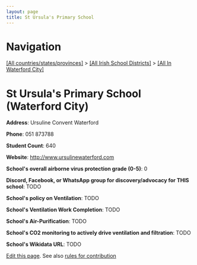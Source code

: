 ```yaml
---
layout: page
title: St Ursula's Primary School
---
```

# Navigation

[[All countries/states/provinces]](../../..) > [[All Irish School Districts]](../..) > [[All In Waterford City]](..)

# St Ursula's Primary School (Waterford City)

**Address**: Ursuline Convent Waterford

**Phone**: 051 873788

**Student Count**: 640

**Website**: <http://www.ursulinewaterford.com>

**School's overall airborne virus protection grade (0-5)**: 0

**Discord, Facebook, or WhatsApp group for discovery/advocacy for THIS school**: TODO

**School's policy on Ventilation**: TODO

**School's Ventilation Work Completion**: TODO

**School's Air-Purification**: TODO

**School's CO2 monitoring to actively drive ventilation and filtration**: TODO

**School's Wikidata URL**: TODO


[Edit this page](https://github.com/ventilate-schools/Ireland/edit/main/./Waterford_City/St_Ursula's_Primary_School.md). See also [rules for contribution](../../../contribution-rules/)